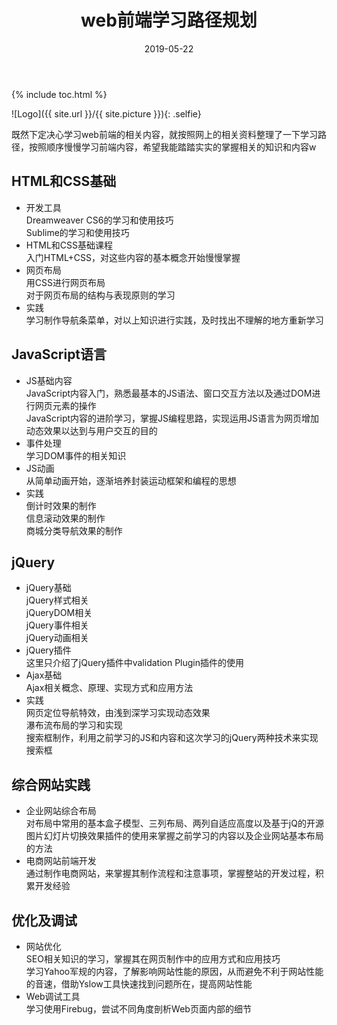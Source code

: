 ﻿---
layout: post
title: "web前端学习路径规划"
date: 2019-05-22
excerpt: "记录一下前端学习路径"
blog: true
---
{% include toc.html %}
    
![Logo]({{ site.url }}/{{ site.picture }}){: .selfie}

既然下定决心学习web前端的相关内容，就按照网上的相关资料整理了一下学习路径，按照顺序慢慢学习前端内容，希望我能踏踏实实的掌握相关的知识和内容w<br>

## HTML和CSS基础
* 开发工具<br>
Dreamweaver CS6的学习和使用技巧<br>
Sublime的学习和使用技巧<br>
* HTML和CSS基础课程<br>
入门HTML+CSS，对这些内容的基本概念开始慢慢掌握<br>
* 网页布局<br>
用CSS进行网页布局<br>
对于网页布局的结构与表现原则的学习<br>
* 实践<br>
学习制作导航条菜单，对以上知识进行实践，及时找出不理解的地方重新学习<br>

## JavaScript语言
* JS基础内容<br>
JavaScript内容入门，熟悉最基本的JS语法、窗口交互方法以及通过DOM进行网页元素的操作<br>
JavaScript内容的进阶学习，掌握JS编程思路，实现运用JS语言为网页增加动态效果以达到与用户交互的目的<br>
* 事件处理<br>
学习DOM事件的相关知识<br>
* JS动画<br>
从简单动画开始，逐渐培养封装运动框架和编程的思想<br>
* 实践<br>
倒计时效果的制作<br>
信息滚动效果的制作<br>
商城分类导航效果的制作<br>

## jQuery
* jQuery基础<br>
jQuery样式相关<br>
jQueryDOM相关<br>
jQuery事件相关<br>
jQuery动画相关<br>
* jQuery插件<br>
这里只介绍了jQuery插件中validation Plugin插件的使用<br>
* Ajax基础<br>
Ajax相关概念、原理、实现方式和应用方法<br>
* 实践<br>
网页定位导航特效，由浅到深学习实现动态效果<br>
瀑布流布局的学习和实现<br>
搜索框制作，利用之前学习的JS和内容和这次学习的jQuery两种技术来实现搜索框<br>

## 综合网站实践
* 企业网站综合布局<br>
对布局中常用的基本盒子模型、三列布局、两列自适应高度以及基于jQ的开源图片幻灯片切换效果插件的使用来掌握之前学习的内容以及企业网站基本布局的方法<br>
* 电商网站前端开发<br>
通过制作电商网站，来掌握其制作流程和注意事项，掌握整站的开发过程，积累开发经验<br>

## 优化及调试
* 网站优化<br>
SEO相关知识的学习，掌握其在网页制作中的应用方式和应用技巧<br>
学习Yahoo军规的内容，了解影响网站性能的原因，从而避免不利于网站性能的音速，借助Yslow工具快速找到问题所在，提高网站性能<br>
* Web调试工具<br>
学习使用Firebug，尝试不同角度剖析Web页面内部的细节